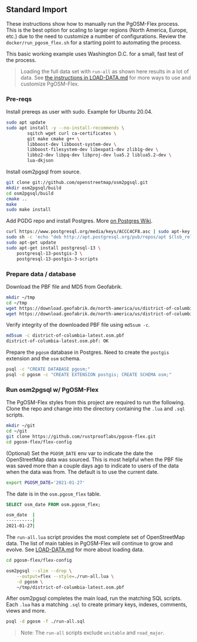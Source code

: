 

## Standard Import

These instructions show how to manually run the PgOSM-Flex process.
This is the best option for scaling to larger regions (North America, Europe, etc.)
due to the need to customize a number of configurations.  Review the
`docker/run_pgosm_flex.sh` for a starting point to automating the process.

This basic working example uses Washington D.C. for a small, fast test of the
process.

> Loading the full data set with `run-all` as shown here results in a lot of data.  See [the instructions in LOAD-DATA.md](LOAD-DATA.md) for more ways to use and customize PgOSM-Flex.

### Pre-reqs

Install prereqs as user with sudo.  Example for Ubuntu 20.04.

```bash
sudo apt update
sudo apt install -y --no-install-recommends \
        sqitch wget curl ca-certificates \
        git make cmake g++ \
        libboost-dev libboost-system-dev \
        libboost-filesystem-dev libexpat1-dev zlib1g-dev \
        libbz2-dev libpq-dev libproj-dev lua5.2 liblua5.2-dev \
        lua-dkjson
```

Install osm2pgsql from source.

```bash
git clone git://github.com/openstreetmap/osm2pgsql.git
mkdir osm2pgsql/build
cd osm2pgsql/build
cmake ..
make
sudo make install
```

Add PGDG repo and install Postgres.  More [on Postgres Wiki](https://wiki.postgresql.org/wiki/Apt).

```bash
curl https://www.postgresql.org/media/keys/ACCC4CF8.asc | sudo apt-key add - 
sudo sh -c 'echo "deb http://apt.postgresql.org/pub/repos/apt $(lsb_release -cs)-pgdg main" > /etc/apt/sources.list.d/pgdg.list'
sudo apt-get update
sudo apt-get install postgresql-13 \
    postgresql-13-postgis-3 \
    postgresql-13-postgis-3-scripts
```


### Prepare data / database


Download the PBF file and MD5 from Geofabrik.

```bash
mkdir ~/tmp
cd ~/tmp
wget https://download.geofabrik.de/north-america/us/district-of-columbia-latest.osm.pbf
wget https://download.geofabrik.de/north-america/us/district-of-columbia-latest.osm.pbf.md5
```

Verify integrity of the downloaded PBF file using `md5sum -c`.

```bash
md5sum -c district-of-columbia-latest.osm.pbf
district-of-columbia-latest.osm.pbf: OK
```

Prepare the `pgosm` database in Postgres.
Need to create the `postgis` extension and the `osm` schema.

```bash
psql -c "CREATE DATABASE pgosm;"
psql -d pgosm -c "CREATE EXTENSION postgis; CREATE SCHEMA osm;"
```


### Run osm2pgsql w/ PgOSM-Flex

The PgOSM-Flex styles from this project are required to run the following.
Clone the repo and change into the directory containing
the `.lua` and `.sql` scripts.


```bash
mkdir ~/git
cd ~/git
git clone https://github.com/rustprooflabs/pgosm-flex.git
cd pgosm-flex/flex-config
```

(Optional) Set the `PGOSM_DATE` env var to indicate the date the OpenStreetMap
data was sourced.  This is most helpful when the PBF file was saved
more than a couple days ago to indicate to users of the data when the data was from.  The default is to use the current date.

```bash
export PGOSM_DATE='2021-01-27'
```

The date is in the `osm.pgosm_flex` table.

```sql
SELECT osm_date FROM osm.pgosm_flex;
```

```bash
osm_date  |
----------|
2021-01-27|
```



The `run-all.lua` script provides the most complete set of OpenStreetMap
data.  The list of main tables in PgOSM-Flex will continue to grow and evolve.
See [LOAD-DATA.md](LOAD-DATA.md) for more about loading data.


```bash
cd pgosm-flex/flex-config

osm2pgsql --slim --drop \
    --output=flex --style=./run-all.lua \
    -d pgosm \
    ~/tmp/district-of-columbia-latest.osm.pbf
```

After osm2pgsql completes the main load, run the matching SQL scripts. 
Each `.lua` has a matching `.sql` to create primary keys, indexes, comments,
views and more.

```bash
psql -d pgosm -f ./run-all.sql
```

> Note: The `run-all` scripts exclude `unitable` and `road_major`.

